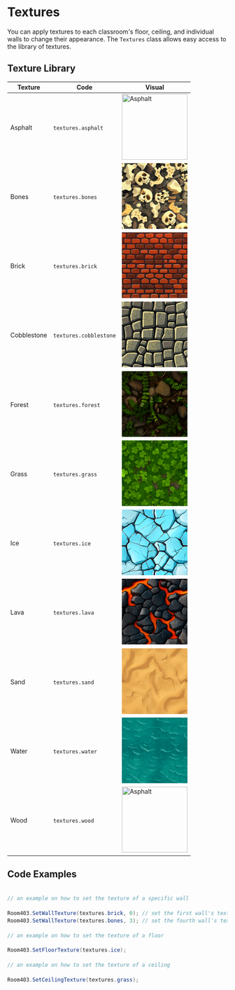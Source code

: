 # Textures
You can apply textures to each classroom's floor, ceiling, and individual walls to change their appearance. The `Textures` class allows easy access to the library of textures. 

## Texture Library

| Texture | Code | Visual |
|---------|------|--------|
|Asphalt|`textures.asphalt`|<img title="Asphalt" src="https://github.com/adelphi-ed-tech/MakerUnity/raw/refs/heads/main/Assets/Resources/Textures/Asphalt.png" width=150px height=150px>
|Bones|`textures.bones`|<img title="Asphalt" src="https://github.com/adelphi-ed-tech/MakerUnity/raw/refs/heads/main/Assets/Resources/Textures/Bones.png" width=150px height=150px>
|Brick|`textures.brick`|<img title="Asphalt" src="https://github.com/adelphi-ed-tech/MakerUnity/raw/refs/heads/main/Assets/Resources/Textures/Brick.png" width=150px height=150px>
|Cobblestone|`textures.cobblestone`|<img title="Asphalt" src="https://github.com/adelphi-ed-tech/MakerUnity/raw/refs/heads/main/Assets/Resources/Textures/Cobblestone.png" width=150px height=150px>
|Forest|`textures.forest`|<img title="Asphalt" src="https://github.com/adelphi-ed-tech/MakerUnity/raw/refs/heads/main/Assets/Resources/Textures/Forest.png" width=150px height=150px>
|Grass|`textures.grass`|<img title="Asphalt" src="https://github.com/adelphi-ed-tech/MakerUnity/raw/refs/heads/main/Assets/Resources/Textures/Grass.png" width=150px height=150px>
|Ice|`textures.ice`|<img title="Asphalt" src="https://github.com/adelphi-ed-tech/MakerUnity/raw/refs/heads/main/Assets/Resources/Textures/Ice.png" width=150px height=150px>
|Lava|`textures.lava`|<img title="Asphalt" src="https://github.com/adelphi-ed-tech/MakerUnity/raw/refs/heads/main/Assets/Resources/Textures/Lava.png" width=150px height=150px>
|Sand|`textures.sand`|<img title="Asphalt" src="https://github.com/adelphi-ed-tech/MakerUnity/raw/refs/heads/main/Assets/Resources/Textures/Sand.png" width=150px height=150px>
|Water|`textures.water`|<img title="Asphalt" src="https://github.com/adelphi-ed-tech/MakerUnity/raw/refs/heads/main/Assets/Resources/Textures/Water.png" width=150px height=150px>
|Wood|`textures.wood`|<img title="Asphalt" src="https://github.com/adelphi-ed-tech/MakerUnity/raw/refs/heads/main/Assets/Resources/Textures/Wood.png" width=150px height=150px>

## Code Examples

```csharp

// an example on how to set the texture of a specific wall

Room403.SetWallTexture(textures.brick, 0); // set the first wall's texture to brick
Room403.SetWallTexture(textures.bones, 3); // set the fourth wall's texture to bones

// an example on how to set the texture of a floor

Room403.SetFloorTexture(textures.ice);

// an example on how to set the texture of a ceiling

Room403.SetCeilingTexture(textures.grass);
